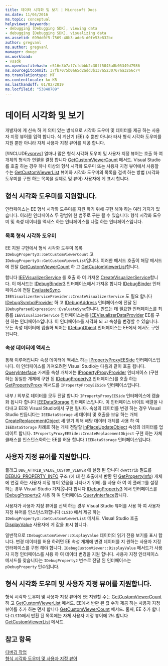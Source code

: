 ```yaml
---
title: 데이터 시각화 및 보기 | Microsoft Docs
ms.date: 11/04/2016
ms.topic: conceptual
helpviewer_keywords:
- debugging [Debugging SDK], viewing data
- debugging [Debugging SDK], visualizing data
ms.assetid: 699dd0f5-7569-40b3-ade6-d0fe53e832bc
author: gregvanl
ms.author: gregvanl
manager: douge
ms.workload:
- vssdk
ms.openlocfilehash: e516e3b7af7cfdbbb2c30ff5045a8b05349d7986
ms.sourcegitcommit: 37fb7075b0a65d2add3b137a5230767aa3266c74
ms.translationtype: MT
ms.contentlocale: ko-KR
ms.lasthandoff: 01/02/2019
ms.locfileid: "53848709"
---
```

# <a name="visualizing-and-viewing-data"></a>데이터 시각화 및 보기
개발자에 게 신속 하 게 의미 있는 방식으로 시각화 도우미 및 데이터를 제공 하는 사용자 지정 뷰어를 입력 합니다. 식 계산기 (EE) 수 뿐만 아니라 타사 형식 시각화 도우미를 지원 뿐만 아니라 자체 사용자 지정 뷰어를 제공 합니다.  
  
 [!INCLUDE[vsprvs](../../code-quality/includes/vsprvs_md.md)] 얼마나 많은 형식 시각화 도우미 및 사용자 지정 뷰어는 호출 하 여 개체의 형식과 연결을 결정 합니다 [GetCustomViewerCount](../../extensibility/debugger/reference/idebugproperty3-getcustomviewercount.md) 메서드. Visual Studio를 호출 하는 경우 하나 이상의 형식 시각화 도우미 또는 사용자 지정 뷰어에서 사용할 수는 [GetCustomViewerList](../../extensibility/debugger/reference/idebugproperty3-getcustomviewerlist.md) 뷰어와 시각화 도우미의 목록을 검색 하는 방법 (시각화 도우미를 구현 하는 목록을 실제로 및 뷰어) 사용자에 게 표시 합니다.  
  
## <a name="supporting-type-visualizers"></a>형식 시각화 도우미를 지원합니다.  
 인터페이스는 EE 형식 시각화 도우미를 지원 하기 위해 구현 해야 하는 여러 가지가 있습니다. 이러한 인터페이스 두 광범위 한 범주로 구분 될 수 있습니다: 형식 시각화 도우미 및 속성 데이터를 액세스 하는 인터페이스를 나열 하는 인터페이스입니다.  
  
### <a name="listing-type-visualizers"></a>목록 형식 시각화 도우미  
 EE 지원 구현에서 형식 시각화 도우미 목록 `IDebugProperty3::GetCustomViewerCount` 고 `IDebugProperty3::GetCustomViewerList`입니다. 이러한 메서드 호출이 해당 메서드에 전달 [GetCustomViewerCount](../../extensibility/debugger/reference/ieevisualizerservice-getcustomviewercount.md) 하 고 [GetCustomViewerList](../../extensibility/debugger/reference/ieevisualizerservice-getcustomviewerlist.md)합니다.  
  
 합니다 [IEEVisualizerService](../../extensibility/debugger/reference/ieevisualizerservice.md) 를 호출 하 여 가져온 [CreateVisualizerService](../../extensibility/debugger/reference/ieevisualizerserviceprovider-createvisualizerservice.md)합니다. 이 메서드는 [IDebugBinder3](../../extensibility/debugger/reference/idebugbinder3.md) 인터페이스에서 가져온 합니다 [IDebugBinder](../../extensibility/debugger/reference/idebugbinder.md) 인터페이스에 전달 [EvaluateSync](../../extensibility/debugger/reference/idebugparsedexpression-evaluatesync.md). `IEEVisualizerServiceProvider::CreateVisualizerService` 도 필요 합니다 [IDebugSymbolProvider](../../extensibility/debugger/reference/idebugsymbolprovider.md) 하 고 [IDebugAddress](../../extensibility/debugger/reference/idebugaddress.md) 인터페이스에 전달 된 `IDebugParsedExpression::EvaluateSync`합니다. 만드는 데 필요한 인터페이스를 최종를 `IEEVisualizerService` 인터페이스는를 [IEEVisualizerDataProvider](../../extensibility/debugger/reference/ieevisualizerdataprovider.md) EE를 구현 하는 인터페이스입니다. 이 인터페이스를 시각화 되 고 속성을 변경할 수 있습니다. 모든 속성 데이터에 캡슐화 되어는 [IDebugObject](../../extensibility/debugger/reference/idebugobject.md) 인터페이스는 EE에서 에서도 구현 됩니다.  
  
### <a name="accessing-property-data"></a>속성 데이터에 액세스  
 통해 이루어집니다 속성 데이터에 액세스 하는 [IPropertyProxyEESide](../../extensibility/debugger/reference/ipropertyproxyeeside.md) 인터페이스입니다. 이 인터페이스를 가져오려면 Visual Studio는 다음과 같이 호출 됩니다. [QueryInterface](/cpp/atl/queryinterface) 가져올 속성 개체에는 [IPropertyProxyProvider](../../extensibility/debugger/reference/ipropertyproxyprovider.md) 인터페이스 (구현 하는 동일한 개체에 구현 된 [ IDebugProperty3](../../extensibility/debugger/reference/idebugproperty3.md) 인터페이스)를 호출 하는 [GetPropertyProxy](../../extensibility/debugger/reference/ipropertyproxyprovider-getpropertyproxy.md) 메서드를 `IPropertyProxyEESide` 인터페이스입니다.  
  
 내부 / 외부로 데이터를 모두 전달 합니다 `IPropertyProxyEESide` 인터페이스에 캡슐화 됩니다 합니다 [IEEDataStorage](../../extensibility/debugger/reference/ieedatastorage.md) 인터페이스입니다. 이 인터페이스 바이트 배열을 나타내고 EE와 Visual Studio에서 구현 됩니다. 속성의 데이터를 변경 하는 경우 Visual Studio 만듭니다는 `IEEDataStorage` 새 데이터 및 호출을 보유 하는 개체 [CreateReplacementObject](../../extensibility/debugger/reference/ipropertyproxyeeside-createreplacementobject.md) 새 얻기 위해 해당 데이터 개체를 사용 하 여 `IEEDataStorage` 차례로 하는 개체 전달할 [InPlaceUpdateObject](../../extensibility/debugger/reference/ipropertyproxyeeside-inplaceupdateobject.md) 속성의 데이터를 업데이트 합니다. `IPropertyProxyEESide::CreateReplacementObject` 구현 하는 자체 클래스를 인스턴스화하는 EE를 허용 합니다 `IEEDataStorage` 인터페이스입니다.  
  
## <a name="supporting-custom-viewers"></a>사용자 지정 뷰어를 지원합니다.  
 플래그 `DBG_ATTRIB_VALUE_CUSTOM_VIEWER` 에 설정 된 합니다 `dwAttrib` 필드를 [DEBUG_PROPERTY_INFO](../../extensibility/debugger/reference/debug-property-info.md) 구조 (에 대 한 호출에서 반환 된 [GetPropertyInfo](../../extensibility/debugger/reference/idebugproperty2-getpropertyinfo.md)) 개체에 연결 하는 사용자 지정 뷰어 있음을 나타내기 위해 .를 사용 하 여 이 플래그를 설정 하는 경우 Visual Studio 가져옵니다 합니다 [IDebugProperty3](../../extensibility/debugger/reference/idebugproperty3.md) 에서 인터페이스를 [IDebugProperty2](../../extensibility/debugger/reference/idebugproperty2.md) 사용 하 여 인터페이스 [QueryInterface](/cpp/atl/queryinterface)합니다.  
  
 사용자가 사용자 지정 뷰어를 선택 하는 경우 Visual Studio 뷰어를 사용 하 여 사용자 지정 뷰어를 인스턴스화합니다 `CLSID` 에서 제공 하는 `IDebugProperty3::GetCustomViewerList` 메서드. Visual Studio 호출 [DisplayValue](../../extensibility/debugger/reference/idebugcustomviewer-displayvalue.md) 사용자에 게 값을 표시 합니다.  
  
 일반적으로 `IDebugCustomViewer::DisplayValue` 데이터의 읽기 전용 보기를 표시 합니다. 변경 데이터를 허용 하려면 EE 속성 개체에 변경 데이터를 지 원하는 사용자 지정 인터페이스를 구현 해야 합니다. `IDebugCustomViewer::DisplayValue` 메서드가 사용자 지정 인터페이스를 사용 하 여 데이터 변경을 지원 합니다. 사용자 지정 인터페이스 메서드를 찾습니다는 `IDebugProperty2` 변수로 전달 된 인터페이스는 `pDebugProperty` 인수입니다.  
  
## <a name="supporting-both-type-visualizers-and-custom-viewers"></a>형식 시각화 도우미 및 사용자 지정 뷰어를 지원합니다.  
 형식 시각화 도우미 및 사용자 지정 뷰어에 EE 지원할 수는 [GetCustomViewerCount](../../extensibility/debugger/reference/idebugproperty3-getcustomviewercount.md) 하 고 [GetCustomViewerList](../../extensibility/debugger/reference/idebugproperty3-getcustomviewerlist.md) 메서드. EE에서 반환 된 값 수가 제공 하는 사용자 지정 뷰어를 추가 하는 먼저 합니다 [GetCustomViewerCount](../../extensibility/debugger/reference/ieevisualizerservice-getcustomviewercount.md) 메서드. 둘째, EE 추가 합니다 `CLSID`에서 반환 된 목록에는 자체 사용자 지정 뷰어에 2!s 합니다 [GetCustomViewerList](../../extensibility/debugger/reference/ieevisualizerservice-getcustomviewerlist.md) 메서드.  
  
## <a name="see-also"></a>참고 항목  
 [디버깅 작업](../../extensibility/debugger/debugging-tasks.md)   
 [형식 시각화 도우미 및 사용자 지정 뷰어](../../extensibility/debugger/type-visualizer-and-custom-viewer.md)